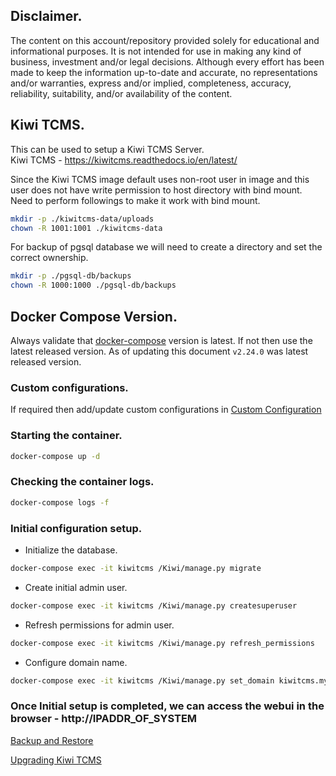 ## Disclaimer.
The content on this account/repository provided solely for educational and informational purposes.
It is not intended for use in making any kind of business, investment and/or legal decisions.
Although every effort has been made to keep the information up-to-date and accurate, no representations and/or warranties, express and/or implied, completeness, accuracy, reliability, suitability, and/or availability of the content.

## Kiwi TCMS.
This can be used to setup a Kiwi TCMS Server.  
Kiwi TCMS - https://kiwitcms.readthedocs.io/en/latest/

Since the Kiwi TCMS image default uses non-root user in image and this user does not have write permission to host directory with bind mount. Need to perform followings to make it work with bind mount.
```bash
mkdir -p ./kiwitcms-data/uploads
chown -R 1001:1001 ./kiwitcms-data
```

For backup of pgsql database we will need to create a directory and set the correct ownership.
```bash
mkdir -p ./pgsql-db/backups
chown -R 1000:1000 ./pgsql-db/backups
```

## Docker Compose Version.
Always validate that [docker-compose](https://github.com/docker/compose/releases/) version is latest.
If not then use the latest released version. As of updating this document `v2.24.0` was latest released version.

### Custom configurations.
If required then add/update custom configurations in [Custom Configuration](./configs/custom-configurations.py)

### Starting the container.
```bash
docker-compose up -d
```

### Checking the container logs.
```bash
docker-compose logs -f
```

### Initial configuration setup.
- Initialize the database.
```bash
docker-compose exec -it kiwitcms /Kiwi/manage.py migrate
```

- Create initial admin user.
```bash
docker-compose exec -it kiwitcms /Kiwi/manage.py createsuperuser
```

- Refresh permissions for admin user.
```bash
docker-compose exec -it kiwitcms /Kiwi/manage.py refresh_permissions
```

- Configure domain name.
```bash
docker-compose exec -it kiwitcms /Kiwi/manage.py set_domain kiwitcms.mydomain.com
```

### Once Initial setup is completed, we can access the webui in the browser - http://IPADDR_OF_SYSTEM

[Backup and Restore](./configs/backup-and-restore.md)

[Upgrading Kiwi TCMS](./configs/upgrading-kiwitcms.md)


